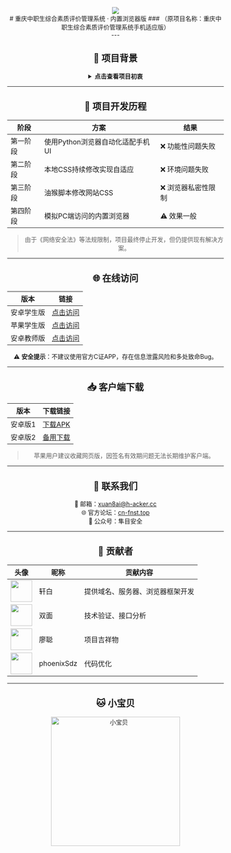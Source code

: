 <div align="center">
<img src="https://count.getloli.com/@xiaotao?name=xiaotao&theme=moebooru-h&padding=7&offset=0&align=center&scale=1&pixelated=1&darkmode=auto">

<div align="center">
# 重庆中职生综合素质评价管理系统 · 内置浏览器版
### （原项目名称：重庆中职生综合素质评价管理系统手机适应版）

</div>
---

## 📌 项目背景

<details>
<summary><b>点击查看项目初衷</b></summary>

由于教委平台存在诸多技术问题：
- 平台优化缺失
- 无移动端自适应
- APP短信验证码服务不稳定
- 功能维护不足
- 安全防护薄弱

<span style="color: red;">(σ;*Д*)σ死刑！</span>

附加说明：服务器性能不稳定，经观察晚上会自动关闭服务器（建议在上午10:00至下午20:00访问）
</details>

---

## 🚀 项目开发历程

| 阶段 | 方案 | 结果 |
|------|------|------|
| 第一阶段 | 使用Python浏览器自动化适配手机UI | ❌ 功能性问题失败 |
| 第二阶段 | 本地CSS持续修改实现自适应 | ❌ 环境问题失败 |
| 第三阶段 | 油猴脚本修改网站CSS | ❌ 浏览器私密性限制 |
| 第四阶段 | 模拟PC端访问的内置浏览器 | ⚠️ 效果一般 |

> 由于《网络安全法》等法规限制，项目最终停止开发，但仍提供现有解决方案。

---

## 🌐 在线访问

| 版本 | 链接 |
|------|------|
| 安卓学生版 | [点击访问](https://xuan8ai.github.io/cqjypg/nz/) |
| 苹果学生版 | [点击访问](http://c82e67f7.xy.proaa.top/cqjypg/index.html) |
| 安卓教师版 | [点击访问](https://xuan8ai.github.io/cqjypg/nz/js.html) |

⚠️ **安全提示**：不建议使用官方C证APP，存在信息泄露风险和多处致命Bug。

---

## 📥 客户端下载

| 版本 | 下载链接 |
|------|----------|
| 安卓版1 | [下载APK](http://c82e67f7.xy.proaa.top/cqjypg/重庆中职生综合素质评价内置浏览器版_0.0.1.apk) |
| 安卓版2 | [备用下载](https://xuan8ai.github.io/cqjypg/nz/重庆中职生综合素质评价内置浏览器版_0.0.1.apk) |

> 苹果用户建议收藏网页版，因签名有效期问题无法长期维护客户端。

---

## 🤝 联系我们

📧 邮箱：xuan8ai@h-acker.cc  
🌐 官方论坛：[cn-fnst.top](https://www.cn-fnst.top/)  
📱 公众号：隼目安全

---

## 👥 贡献者

| 头像 | 昵称 | 贡献内容 |
|------|------|----------|
| <img src="https://q.qlogo.cn/g?b=qq&s=100&nk=2594709540" width="50"> | 轩白 | 提供域名、服务器、浏览器框架开发 |
| <img src="https://q.qlogo.cn/g?b=qq&s=100&nk=2137089783" width="50"> | 双面 | 技术验证、接口分析 |
| <img src="https://q.qlogo.cn/g?b=qq&s=100&nk=2435863198" width="50"> | 廖聪 | 项目吉祥物 |
| <img src="https://avatars.githubusercontent.com/u/134758010?v=4" width="50"> | phoenixSdz | 代码优化 |

---

## 🐱 小宝贝

<div align="center">
<img src="https://www.cn-fnst.top/wp-content/uploads/2025/06/c43261515720250628234131.jpg" width="300" alt="小宝贝">
</div>